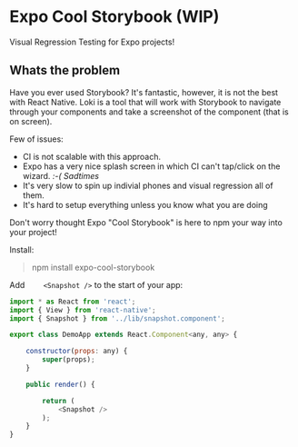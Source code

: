 # Expo Cool Storybook (WIP)

Visual Regression Testing for Expo projects!

## Whats the problem

Have you ever used Storybook? It's fantastic, however, it is not the best with React Native. Loki is a tool that will work with Storybook to navigate through your components and take a screenshot of the component (that is on screen).

Few of issues:

- CI is not scalable with this approach.
- Expo has a very nice splash screen in which CI can't tap/click on the wizard. *:-( Sadtimes*
- It's very slow to spin up indivial phones and visual regression all of them.
- It's hard to setup everything unless you know what you are doing

Don't worry thought Expo "Cool Storybook" is here to npm your way into your project!

Install: 

> npm install expo-cool-storybook

Add ```    <Snapshot />``` to the start of your app:

```javascript
import * as React from 'react';
import { View } from 'react-native';
import { Snapshot } from '../lib/snapshot.component';

export class DemoApp extends React.Component<any, any> {

    constructor(props: any) {
        super(props);
    }

    public render() {

        return (
            <Snapshot />
        );
    }
}
```
